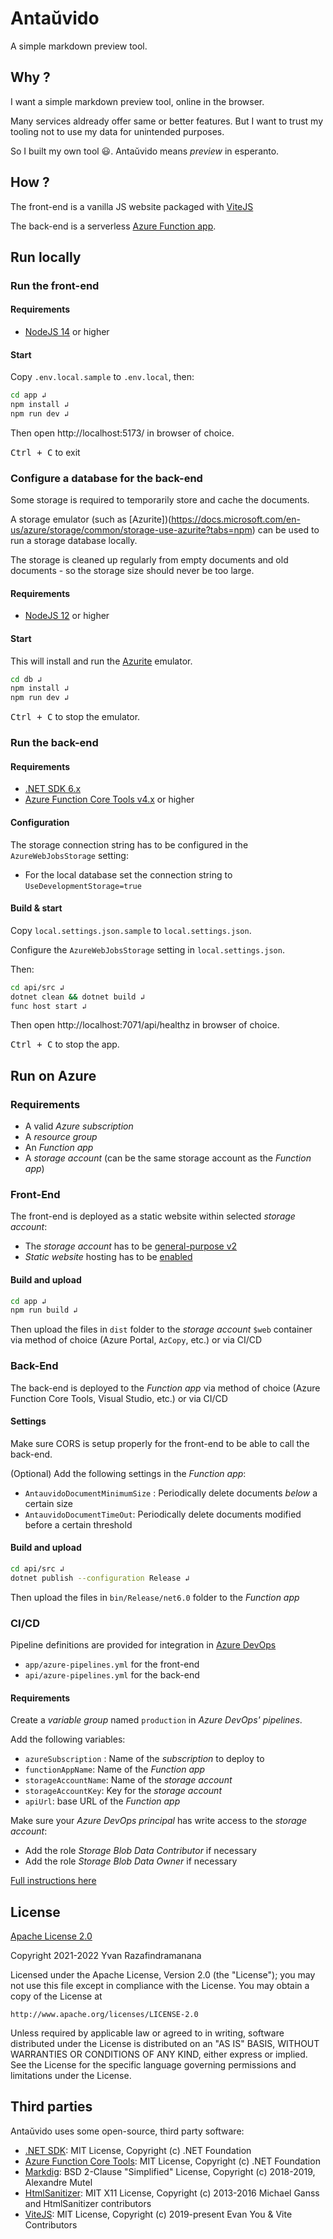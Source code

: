 # Antaŭvido

A simple markdown preview tool.

## Why ?

I want a simple markdown preview tool, online in the browser.

Many services aldready offer same or better features. But I want to trust my tooling not to use my data for unintended purposes.

So I built my own tool 😃. Antaŭvido means *preview* in esperanto.

## How ?

The front-end is a vanilla JS website packaged with [ViteJS](https://vitejs.dev/)

The back-end is a serverless [Azure Function app](https://docs.microsoft.com/en-us/azure/azure-functions/).

## Run locally

### Run the front-end

#### Requirements

- [NodeJS 14](https://nodejs.org/en/download/) or higher

#### Start

Copy `.env.local.sample` to `.env.local`, then:

```bash
cd app ↲
npm install ↲
npm run dev ↲
```

Then open http://localhost:5173/ in browser of choice.

<kbd>Ctrl + C</kbd> to exit

### Configure a database for the back-end

Some storage is required to temporarily store and cache the documents.

A storage emulator (such as [Azurite])(https://docs.microsoft.com/en-us/azure/storage/common/storage-use-azurite?tabs=npm) can be used to run a storage database locally.

The storage is cleaned up regularly from empty documents and old documents - so the storage size should never be too large.

#### Requirements

- [NodeJS 12](https://nodejs.org/en/download/) or higher

#### Start

This will install and run the [Azurite](https://docs.microsoft.com/en-us/azure/storage/common/storage-use-azurite?tabs=npm) emulator.

```bash
cd db ↲
npm install ↲
npm run dev ↲
```

<kbd>Ctrl + C</kbd> to stop the emulator.

### Run the back-end

#### Requirements

- [.NET SDK 6.x](https://dotnet.microsoft.com/download)
- [Azure Function Core Tools v4.x](https://docs.microsoft.com/en-us/azure/azure-functions/functions-run-local#install-the-azure-functions-core-tools) or higher

#### Configuration

The storage connection string has to be configured in the `AzureWebJobsStorage` setting:
- For the local database set the connection string to `UseDevelopmentStorage=true`

#### Build & start

Copy `local.settings.json.sample` to `local.settings.json`.

Configure the `AzureWebJobsStorage` setting in `local.settings.json`.

Then:

```bash
cd api/src ↲
dotnet clean && dotnet build ↲
func host start ↲
```

Then open http://localhost:7071/api/healthz in browser of choice.

<kbd>Ctrl + C</kbd> to stop the app.

## Run on Azure

### Requirements

- A valid *Azure subscription*
- A *resource group*
- An *Function app*
- A *storage account* (can be the same storage account as the *Function app*)

### Front-End

The front-end is deployed as a static website within selected *storage account*:
- The *storage account* has to be [general-purpose v2](https://docs.microsoft.com/en-us/azure/storage/common/storage-account-upgrade?tabs=azure-portal)
- *Static website* hosting has to be [enabled](https://docs.microsoft.com/en-us/azure/storage/blobs/storage-blob-static-website-how-to?tabs=azure-portal#enable-static-website-hosting)

#### Build and upload

```bash
cd app ↲
npm run build ↲
```

Then upload the files in `dist` folder to the *storage account* `$web` container via method of choice (Azure Portal, `AzCopy`, etc.) or via CI/CD

### Back-End

The back-end is deployed to the *Function app* via method of choice (Azure Function Core Tools, Visual Studio, etc.) or via CI/CD

#### Settings

Make sure CORS is setup properly for the front-end to be able to call the back-end.

(Optional) Add the following settings in the *Function app*:
- `AntauvidoDocumentMinimumSize` : Periodically delete documents _below_ a certain size
- `AntauvidoDocumentTimeOut`: Periodically delete documents modified before a certain threshold

#### Build and upload

```bash
cd api/src ↲
dotnet publish --configuration Release ↲
```

Then upload the files in `bin/Release/net6.0` folder to the *Function app*

### CI/CD

Pipeline definitions are provided for integration in [Azure DevOps](https://dev.azure.com)
- `app/azure-pipelines.yml` for the front-end
- `api/azure-pipelines.yml` for the back-end

#### Requirements

Create a *variable group* named `production` in *Azure DevOps' pipelines*.

Add the following variables:
- `azureSubscription` : Name of the *subscription* to deploy to
- `functionAppName`: Name of the *Function app*
- `storageAccountName`: Name of the *storage account*
- `storageAccountKey`: Key for the *storage account*
- `apiUrl`: base URL of the *Function app*

Make sure your *Azure DevOps principal* has write access to the *storage account*:
- Add the role *Storage Blob Data Contributor* if necessary
- Add the role *Storage Blob Data Owner* if necessary

[Full instructions here](https://brettmckenzie.net/2020/03/23/azure-pipelines-copy-files-task-authentication-failed/)


## License

[Apache License 2.0](https://choosealicense.com/licenses/apache-2.0/)

Copyright 2021-2022 Yvan Razafindramanana

Licensed under the Apache License, Version 2.0 (the "License");
you may not use this file except in compliance with the License.
You may obtain a copy of the License at

	http://www.apache.org/licenses/LICENSE-2.0

Unless required by applicable law or agreed to in writing, software
distributed under the License is distributed on an "AS IS" BASIS,
WITHOUT WARRANTIES OR CONDITIONS OF ANY KIND, either express or implied.
See the License for the specific language governing permissions and
limitations under the License.

## Third parties

Antaŭvido uses some open-source, third party software:

- [.NET SDK](https://github.com/dotnet/sdk): MIT License, Copyright (c) .NET Foundation
- [Azure Function Core Tools](https://github.com/Azure/azure-functions-core-tools): MIT License, Copyright (c) .NET Foundation
- [Markdig](https://github.com/xoofx/markdig/): BSD 2-Clause "Simplified" License, Copyright (c) 2018-2019, Alexandre Mutel
- [HtmlSanitizer](https://github.com/mganss/HtmlSanitizer): MIT X11 License, Copyright (c) 2013-2016 Michael Ganss and HtmlSanitizer contributors
- [ViteJS](https://github.com/vitejs/vite): MIT License, Copyright (c) 2019-present Evan You & Vite Contributors
